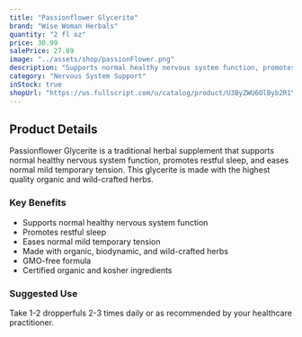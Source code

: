 ```yaml
---
title: "Passionflower Glycerite"
brand: "Wise Woman Herbals"
quantity: "2 fl oz"
price: 30.99
salePrice: 27.89
image: "../assets/shop/passionFlower.png"
description: "Supports normal healthy nervous system function, promotes restful sleep, and eases normal mild temporary tension. Wise Woman Herbals meticulous quality standards start with high quality organic, biodynamic, wild crafted and cultivated herbs harvested by wildcrafters and sourced from local farms. They extract and preserve the plants therapeutic qualities using certified organic alcohol, mountain spring water, certified kosher vegetable glycerine, and other all-natural ingredients. All products are GMO free."
category: "Nervous System Support"
inStock: true
shopUrl: "https://us.fullscript.com/u/catalog/product/U3ByZWU6OlByb2R1Y3QtNjg3MjE=?query=%22Passionflower+Glycerite%22&variant=U3ByZWU6OlZhcmlhbnQtNTg5NTI%3D"
---
```


## Product Details

Passionflower Glycerite is a traditional herbal supplement that supports normal healthy nervous system function, promotes restful sleep, and eases normal mild temporary tension. This glycerite is made with the highest quality organic and wild-crafted herbs.

### Key Benefits

- Supports normal healthy nervous system function
- Promotes restful sleep
- Eases normal mild temporary tension
- Made with organic, biodynamic, and wild-crafted herbs
- GMO-free formula
- Certified organic and kosher ingredients

### Suggested Use

Take 1-2 dropperfuls 2-3 times daily or as recommended by your healthcare practitioner.
